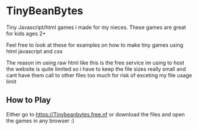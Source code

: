# TinyBeanBytes
Tiny Javascript/html games i made for my nieces. These games are great for kids ages 2+

Feel free to look at these for examples on how to make tiny games using html javascript and css

The reason im using raw html like this is the free service im using to host the website is quite limited so i have to keep the file sizes really small and cant have them call to other files too much for risk of exceting my file usage limit

## How to Play
Either go to https://Tinybeanbytes.free.nf or download the files and open the games in any browser :)

